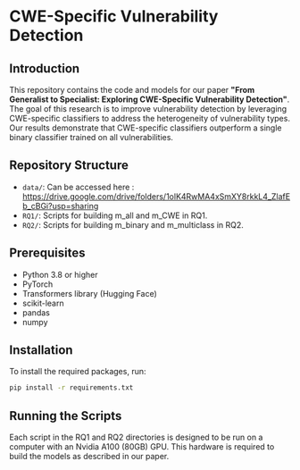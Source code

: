 # CWE-Specific Vulnerability Detection

## Introduction
This repository contains the code and models for our paper **"From Generalist to Specialist: Exploring CWE-Specific Vulnerability Detection"**. The goal of this research is to improve vulnerability detection by leveraging CWE-specific classifiers to address the heterogeneity of vulnerability types. Our results demonstrate that CWE-specific classifiers outperform a single binary classifier trained on all vulnerabilities.

## Repository Structure
- `data/`: Can be accessed here : https://drive.google.com/drive/folders/1olK4RwMA4xSmXY8rkkL4_ZlafEb_cBGi?usp=sharing
- `RQ1/`: Scripts for building m_all and m_CWE in RQ1.
- `RQ2/`: Scripts for building m_binary and m_multiclass in RQ2.

## Prerequisites
- Python 3.8 or higher
- PyTorch
- Transformers library (Hugging Face)
- scikit-learn
- pandas
- numpy

## Installation
To install the required packages, run:
```bash
pip install -r requirements.txt
```

## Running the Scripts

Each script in the RQ1 and RQ2 directories is designed to be run on a computer with an Nvidia A100 (80GB) GPU. This hardware is required to build the models as described in our paper.
